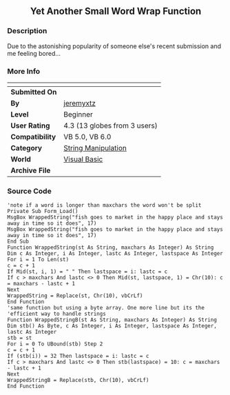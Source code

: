 ﻿<div align="center">

## Yet Another Small Word Wrap Function


</div>

### Description

Due to the astonishing popularity of someone else's recent submission and me feeling bored...
 
### More Info
 


<span>             |<span>
---                |---
**Submitted On**   |
**By**             |[jeremyxtz](https://github.com/Planet-Source-Code/PSCIndex/blob/master/ByAuthor/jeremyxtz.md)
**Level**          |Beginner
**User Rating**    |4.3 (13 globes from 3 users)
**Compatibility**  |VB 5\.0, VB 6\.0
**Category**       |[String Manipulation](https://github.com/Planet-Source-Code/PSCIndex/blob/master/ByCategory/string-manipulation__1-5.md)
**World**          |[Visual Basic](https://github.com/Planet-Source-Code/PSCIndex/blob/master/ByWorld/visual-basic.md)
**Archive File**   |[](https://github.com/Planet-Source-Code/jeremyxtz-yet-another-small-word-wrap-function__1-62303/archive/master.zip)





### Source Code

```
'note if a word is longer than maxchars the word won't be split
Private Sub Form_Load()
MsgBox WrappedString("fish goes to market in the happy place and stays away in time so it does", 17)
MsgBox WrappedString("fish goes to market in the happy place and stays away in time so it does", 17)
End Sub
Function WrappedString(st As String, maxchars As Integer) As String
Dim c As Integer, i As Integer, lastc As Integer, lastspace As Integer
For i = 1 To Len(st)
c = c + 1
If Mid(st, i, 1) = " " Then lastspace = i: lastc = c
If c > maxchars And lastc <> 0 Then Mid(st, lastspace, 1) = Chr(10): c = maxchars - lastc + 1
Next
WrappedString = Replace(st, Chr(10), vbCrLf)
End Function
'same function but using a byte array. One more line but its the
'efficient way to handle strings
Function WrappedStringB(st As String, maxchars As Integer) As String
Dim stb() As Byte, c As Integer, i As Integer, lastspace As Integer, lastc As Integer
stb = st
For i = 0 To UBound(stb) Step 2
c = c + 1
If (stb(i)) = 32 Then lastspace = i: lastc = c
If c > maxchars And lastc <> 0 Then stb(lastspace) = 10: c = maxchars - lastc + 1
Next
WrappedStringB = Replace(stb, Chr(10), vbCrLf)
End Function
```

